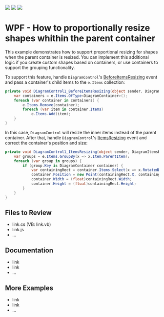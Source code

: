 <!-- default badges list -->
![](https://img.shields.io/endpoint?url=https://codecentral.devexpress.com/api/v1/VersionRange/659348498/17.2.3%2B)
[![](https://img.shields.io/badge/Open_in_DevExpress_Support_Center-FF7200?style=flat-square&logo=DevExpress&logoColor=white)](https://supportcenter.devexpress.com/ticket/details/T1174670)
[![](https://img.shields.io/badge/📖_How_to_use_DevExpress_Examples-e9f6fc?style=flat-square)](https://docs.devexpress.com/GeneralInformation/403183)
<!-- default badges end -->
# WPF - How to proportionally resize shapes whithin the parent container

This example demonstrates how to support proportional resizing for shapes when the parent container is resized. You can implement this additional logic if you create custom shapes based on containers, or use containers to support the grouping functionality.

To support this feature, handle `DiagramControl`'s [BeforeItemsResizing](https://docs.devexpress.com/WPF/DevExpress.Xpf.Diagram.DiagramControl.BeforeItemsResizing) event and pass a container's child items to the `e.Items` collection:

```csharp
private void DiagramControl1_BeforeItemsResizing(object sender, DiagramBeforeItemsResizingEventArgs e) {
    var containers = e.Items.OfType<DiagramContainer>();
    foreach (var container in containers) {
        e.Items.Remove(container);
        foreach (var item in container.Items)
            e.Items.Add(item);
    }
}
```

In this case, `DiagramControl` will resize the inner items instead of the parent container.
After that, handle `DiagramControl`'s [ItemsResizing](https://docs.devexpress.com/WPF/DevExpress.Xpf.Diagram.DiagramControl.ItemsResizing) event and correct the container's position and size:

```csharp
private void DiagramControl1_ItemsResizing(object sender, DiagramItemsResizingEventArgs e) {
    var groups = e.Items.GroupBy(x => x.Item.ParentItem);
    foreach (var group in groups) {
        if (group.Key is DiagramContainer container) {
            var containingRect = container.Items.Select(x => x.RotatedDiagramBounds().BoundedRect()).Aggregate(Rect.Empty, Rect.Union);
            container.Position = new Point(containingRect.X, containingRect.Y);
            container.Width = (float)containingRect.Width;
            container.Height = (float)containingRect.Height;
        }
    }
}
```

## Files to Review

- link.cs (VB: link.vb)
- link.js
- ...

## Documentation

- link
- link
- ...

## More Examples

- link
- link
- ...

